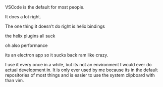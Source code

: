 VSCode is the default for most people.

It does a lot right.

The one thing it doesn't do right is helix bindings 

the helix plugins all suck 

oh also performance

its an electron app so it sucks back ram like crazy. 

I use it every once in a while, but its not an environment I would ever do actual development in. It is only ever used by me because its in the default repositories of most things and is easier to use the system clipboard with than vim. 
